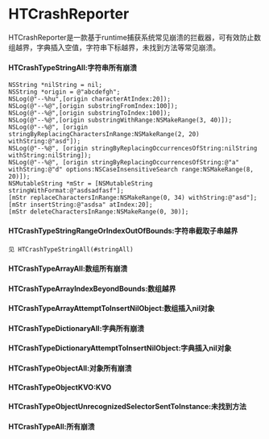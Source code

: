 # HTCrashReporter

 HTCrashReporter是一款基于runtime捕获系统常见崩溃的拦截器，可有效防止数组越界，字典插入空值，字符串下标越界，未找到方法等常见崩溃。
 
 #### <span id="stringAll">HTCrashTypeStringAll:字符串所有崩溃</span>
    NSString *nilString = nil;
    NSString *origin = @"abcdefgh";
    NSLog(@"--%hu",[origin characterAtIndex:20]);
    NSLog(@"--%@",[origin substringFromIndex:100]);
    NSLog(@"--%@",[origin substringToIndex:100]);
    NSLog(@"--%@",[origin substringWithRange:NSMakeRange(3, 40)]);
    NSLog(@"--%@", [origin stringByReplacingCharactersInRange:NSMakeRange(2, 20) withString:@"asd"]);
    NSLog(@"--%@", [origin stringByReplacingOccurrencesOfString:nilString withString:nilString]);
    NSLog(@"--%@", [origin stringByReplacingOccurrencesOfString:@"a" withString:@"d" options:NSCaseInsensitiveSearch range:NSMakeRange(8, 20)]);
    NSMutableString *mStr = [NSMutableString stringWithFormat:@"asdsadfasf"];
    [mStr replaceCharactersInRange:NSMakeRange(0, 34) withString:@"asd"];
    [mStr insertString:@"asdsa" atIndex:20];
    [mStr deleteCharactersInRange:NSMakeRange(0, 30)];
 #### HTCrashTypeStringRangeOrIndexOutOfBounds:字符串截取子串越界
    见 HTCrashTypeStringAll(#stringAll)
 #### HTCrashTypeArrayAll:数组所有崩溃
 #### HTCrashTypeArrayIndexBeyondBounds:数组越界
 #### HTCrashTypeArrayAttemptToInsertNilObject:数组插入nil对象
 #### HTCrashTypeDictionaryAll:字典所有崩溃
 #### HTCrashTypeDictionaryAttemptToInsertNilObject:字典插入nil对象
 #### HTCrashTypeObjectAll:对象所有崩溃
 #### HTCrashTypeObjectKVO:KVO
 #### HTCrashTypeObjectUnrecognizedSelectorSentToInstance:未找到方法
 #### HTCrashTypeAll:所有崩溃
 
